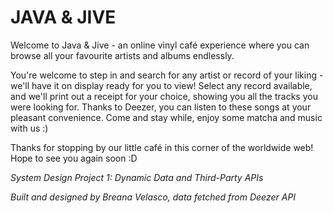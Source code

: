 # JAVA & JIVE
Welcome to Java & Jive - an online vinyl café experience where you can browse all your favourite artists and albums endlessly.

You're welcome to step in and search for any artist or record of your liking - we'll have it on display ready for you to view! Select any record available, and we'll print out a receipt for your choice, showing you all the tracks you were looking for. Thanks to Deezer, you can listen to these songs at your pleasant convenience. Come and stay while, enjoy some matcha and music with us :)

Thanks for stopping by our little café in this corner of the worldwide web! Hope to see you again soon :D



*System Design Project 1: Dynamic Data and Third-Party APIs*

*Built and designed by Breana Velasco, data fetched from Deezer API*
